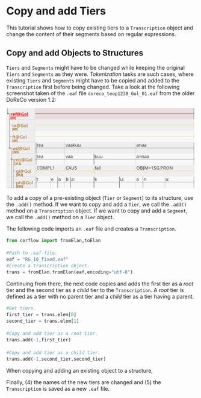 # Copy and add Tiers

This tutorial shows how to copy existing tiers to a `Transcription` object and change the content of their segments based on regular expressions.

## Copy and add Objects to Structures

`Tiers` and `Segments` might have to be changed while keeping the original `Tiers` and `Segments` as they were. *Tokenization* tasks are such cases, where existing `Tiers` and `Segments` might have to be copied and added to the `Transcription` first before being changed. Take a look at the following screenshot taken of the `.eaf` file `doreco_teop1238_Gol_01.eaf` from the older DoReCo version 1.2:

<!--![Screenshot of the file 'doreco_teop1238_Gol_01.eaf' from DoReCo 1.2 showing an instance of problematic segments, which have to be tokenized.](segments_to_be_tokenized.png)-->

<img src="segments_to_be_tokenized.png" width="500">





To add a copy of a pre-existing object (`Tier` or `Segment`) to its structure, use the `.add()` method. If we want to copy and add a `Tier`, we call the `.add()` method on a `Transcription` object. If we want to copy and add a `Segment`, we call the `.add()` method on a `Tier` object.

The following code imports an `.eaf` file and creates a `Transcription`.

```python
from corflow import fromElan,toElan

#Path to .eaf-file.
eaf = "RG_16_fixed.eaf"
#Create a transcription object.
trans = fromElan.fromElan(eaf,encoding="utf-8")
```

Continuing from there, the next code copies and adds the first tier as a *root* tier and the second tier as a *child* tier to the `Transcription`. A *root* tier is defined as a tier with no parent tier and a *child* tier as a tier having a parent.

```python
#Get tiers.
first_tier = trans.elem[0]
second_tier = trans.elem[1]

#Copy and add tier as a root tier.
trans.add(-1,first_tier)

#Copy and add tier as a child tier.
trans.add(-1,second_tier,second_tier)
```

When copying and adding an existing object to a structure, 


Finally, (4) the names of the new tiers are changed and (5) the `Transcription` is saved as a new `.eaf` file.